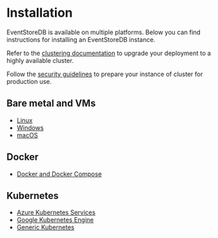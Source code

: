 # Installation

EventStoreDB is available on multiple platforms. Below you can find instructions for installing an EventStoreDB instance. 

Refer to the [clustering documentation](../clustering/) to upgrade your deployment to a highly available cluster.

Follow the [security guidelines](../security/) to prepare your instance of cluster for production use.

## Bare metal and VMs

- [Linux](./linux.md)
- [Windows](./windows.md)
- [macOS](./macos.md)

## Docker

- [Docker and Docker Compose](./docker.md)

## Kubernetes

- [Azure Kubernetes Services](./kubernetes-aks.md)
- [Google Kubernetes Engine](./kubernetes-gke.md)
- [Generic Kubernetes](./kubernetes.md)


